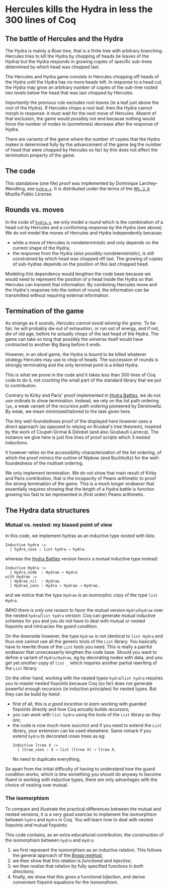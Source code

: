 # Hercules kills the Hydra in less the 300 lines of Coq

## The battle of Hercules and the Hydra
The Hydra is mainly a _Rose tree_, that is a finite tree with arbitrary branching.
Hercules tries to kill the Hydra by chopping of heads (ie leaves of the Hydra) but 
the Hydra responds in growing copies of specific sub-trees determined by which
head was chopped last.

The Hercules and Hydra game consists in Hercules chopping off heads of the Hydra until
the Hydra has no more heads left. In response to a head cut, the Hydra may grow an arbitrary
number of copies of the sub-tree rooted two levels below the head that was last chopped
by Hercules.

_Importantly_ the previous rule excludes root leaves (ie a leaf just above the root of the Hydra).
If Hercules chops a root leaf, then the Hydra cannot morph in response: it must wait for the next 
move of Hercules. Absent of that exclusion, the game would possibly not end because 
nothing would force the number of nodes to (sometimes) decrease after the response of Hydra.

There are variants of the game where the number of copies that the Hydra makes is
determined fully by the advancement of the game (eg the number of head that were 
chopped by Hercules so far) by this does not affect the termination property of the
game.

## The code
This standalone (one file) proof was implemented by Dominique Larchey-Wendling, 
see [`hydra.v`](theories/hydra.v). It is distributed under the terms 
of the [`MPL-2.0`](LICENSE) Mozilla Public License.

## Rounds vs. moves
In the code of [`hydra.v`](theories/hydra.v), we only model a _round_ which is
the combination of a head cut by Hercules and a conforming response by the Hydra
(see above).
We do not model the moves of Hercules and Hydra independently because:
- while a move of Hercules is nondeterministic and only depends on the current
  shape of the Hydra;
- the response from the Hydra (also possibly nondeterministic), is still
  constrained by which head was chopped off last. The growing of copies of 
  sub-hydras depends on the position of this last chopped head.
  
Modeling this dependency would lengthen the code base because we would need
to represent the position of a head inside the Hydra so that Hercules can
transmit that information. By combining Hercules move and the Hydra's
response into the notion of round, the information can be transmitted 
without requiring external information.

## Termination of the game

As strange as it sounds, _Hercules cannot avoid winning the game_. To be fair,
he will probably die out of exhaustion, or run out of energy, and if not,
die of old age, before he actually chops of the last head of the Hydra.
The game can take so long that possibly the universe itself would have
contracted to another Big Bang before it ends.

However, in an _ideal_ game, the Hydra is bound to be killed whatever
strategy Hercules may use to chop of heads. The succession of rounds 
is strongly terminating and the only terminal point is a killed Hydra.

This is what we prove in the code and it takes less than 300 lines
of Coq code to do it, not counting the small part of the standard library 
that we put to contribution.

Contrary to Kirby and Paris' proof implemented in [Hydra Battles](https://github.com/coq-community/hydra-battles), 
we do not use ordinals to show termination. Instead, we rely on the list path ordering `lpo`, a weak variant 
of the _recursive path ordering_ pioneered by Dershowitz. By weak, we mean 
minimized/tailored to the task given here. 

The tiny well-foundedness proof of the displayed here however uses a 
direct approach (as opposed to relying on Kruskal's tree theorem), inspired 
by the work of Coupet-Grimal & Delobel (and also Goubault-Larrecq). The instance
we give here is just five lines of proof scripts which 3 nested inductions.

It however relies on the accessibility characterization of the _list ordering_,
of which the proof mimics the outline of Nipkow (and Buchholtz)  for the
well-foundedness of the multiset ordering.

We only implement termination. We do not show that main result of
Kirby and Paris contribution, that is the incapacity of Peano arithmetic
to proof the strong termination of the game. This is a much longer
endeavor that essentially requires showing that the length of a Hydra
battle is function growing too fast to be represented in (first order)
Peano arithmetic.

## The Hydra data structures

### Mutual vs. nested: my biased point of view
In this code, we implement hydras as an inductive type _nested_ with lists:
```
Inductive hydra := 
  | hydra_cons : list hydra → hydra.
```
whereas the [Hydra Battles](https://github.com/coq-community/hydra-battles) version favors
a mutual inductive type instead:
```
Inductive Hydra :=
  | Hydra_node  : Hydrae → Hydra
with Hydrae :=
  | Hydrae_nil  : Hydrae
  | Hydrae_cons : Hydra → Hydrae → Hydrae.
```
and we notice that the type `Hydrae` is an isomorphic copy of the type `list Hydra`.

IMHO there is _only one reason_ to favor the mutual version `Hydra`/`Hydrae` over the nested
`hydra`/`list hydra` version: Coq can generate mutual inductive schemes for you and you 
do not have to deal with mutual or nested fixpoints and intricacies the _guard condition_.

On the downside however, the type `Hydrae` is not identical to `list Hydra` and thus
one cannot use all the generic tools of the `List` library. You basically have to
rewrite those of the `List` tools you need. This is really a painful endeavor that unnecessarily 
lengthen the code base. Should you want to define a variant of `Hydra/Hydrae`, eg by
decorating nodes with data, and you get yet _another_ copy of `list _` which 
requires another partial rewriting of the `List` library.

On the other hand, working with the nested types `hydra`/`list hydra` requires you
to master nested fixpoints because Coq (so far) does not generate powerful enough
recursors (ie induction principles) for nested types. But they can be build _by hand_:
- first of all, this is _a good incentive to learn_ working with guarded fixpoints
  directly and how Coq actually builds recursors;
- you can work with `list hydra` using the tools of the `List` library _as they are_;
- the code is now much more succinct and if you need to extend the `List` library,
  your extension can be used elsewhere. Same remark if you extend `hydra` to
  decorated roses trees as eg:
  ```
  Inductive ltree X :=
    | ltree_cons : X → list (ltree X) → ltree X. 
  ``` 
  No need to duplicate everything. 
  
So apart from the initial difficulty of having to understand how the guard condition
works, which is btw something you should do anyway to become fluent in working with inductive
types, there are only advantages with the choice of nesting over mutual.

### The isomorphism
To compare and illustrate the practical differences between the mutual and nested
versions, it is a _very good exercise_ to implement the isomorphism between `hydra`
and `Hydra` in Coq. You will learn how to deal with nested
fixpoints _and_  mutual fixpoints.

This code contains, as an extra educational contribution, the construction of the
isomorphism between `hydra` and `Hydra`:
1. we first represent the isomorphism as an inductive relation. This follows the 
   general approach of the [_Braga method_](https://github.com/DmxLarchey/The-Braga-Method);
2. we then show that this relation is _functional_ and _injective_;
3. we then _realize_ that relation by fully specified functions in
   _both directions_;
4. finally, we show that this gives a functional bijection, and derive convenient
   fixpoint equations for the isomorphism. 


